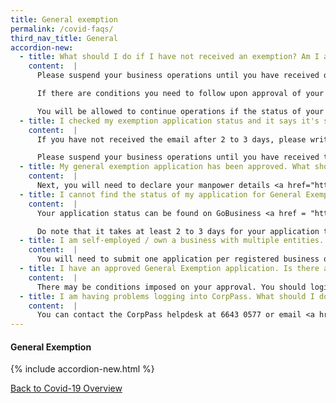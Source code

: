 ```yaml
---
title: General exemption
permalink: /covid-faqs/
third_nav_title: General
accordion-new:
  - title: What should I do if I have not received an exemption? Am I allowed to continue running my business?
    content:  |
      Please suspend your business operations until you have received official approval of your exemption application via email.

      If there are conditions you need to follow upon approval of your general exemption, they will be stated in the email. Alternatively, you may login to GoBusiness <a href="https://go.gov.sg/exemptionstatus" target="_blank">here</a> to check your exemption application and find out if there are conditions to follow.

      You will be allowed to continue operations if the status of your general exemption is reflected as either “approved” or “permitted”.
  - title: I checked my exemption application status and it says it's still processing. What should I do?
    content:  |
      If you have not received the email after 2 to 3 days, please write in to us at <a href = "mailto: Covid_GoBusiness@mti.gov.sg">Covid_GoBusiness@mti.gov.sg</a> with your company name, UEN and application reference number.

      Please suspend your business operations until you have received the official email notification of approval.
  - title: My general exemption application has been approved. What should I do next?
    content:  |
      Next, you will need to declare your manpower details <a href="https://go.gov.sg/exemptionstatus" target="_blank">here</a>. Please note that you will still need to follow a manpower quota as your company is not on the list of permitted services.
  - title: I cannot find the status of my application for General Exemption on GoBusiness. What should I do?
    content:  |
      Your application status can be found on GoBusiness <a href = "https://www.gobusiness.gov.sg/exemptions" target="_blank">here</a>.

      Do note that it takes at least 2 to 3 days for your application to be processed. If you are still unable to view your application status after 3 days, please write to <a href = "mailto: Covid_GoBusiness@mti.gov.sg">Covid_GoBusiness@mti.gov.sg</a> with your company name, UEN and application reference number.
  - title: I am self-employed / own a business with multiple entities. Do I need to submit my applications individually or one application for all my businesses?
    content:  |
      You will need to submit one application per registered business or entity, with its own Unique Entity Number (UEN).
  - title: I have an approved General Exemption application. Is there any change to the approval granted to operate my business?
    content:  |
      There may be conditions imposed on your approval. You should login <a href = "https://www.gobusiness.gov.sg/exemptions" target="_blank">here</a> to check your exemption application for any conditions to your approval.      
  - title: I am having problems logging into CorpPass. What should I do?
    content:  |
      You can contact the CorpPass helpdesk at 6643 0577 or email <a href = "mailto: support@Corppass.gov.sg">support@Corppass.gov.sg</a>.         
---
```


#### General Exemption
{% include accordion-new.html %}

[Back to Covid-19 Overview](/covid-19/)

